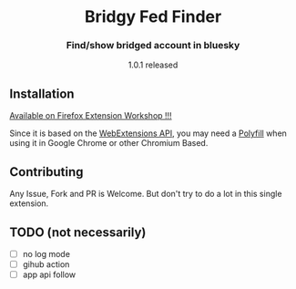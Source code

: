 <div align="center">
    <h1>Bridgy Fed Finder</h1>
    <h3>Find/show bridged account in bluesky</h3>
    1.0.1 released
</div>

## Installation
[Available on Firefox Extension Workshop !!!](https://addons.mozilla.org/ja/firefox/addon/bridgy-fed-finder/)

Since it is based on the [WebExtensions API](https://extensionworkshop.com/documentation/develop/about-the-webextensions-api/), you may need a [Polyfill](https://github.com/mozilla/webextension-polyfill) when using it in Google Chrome or other Chromium Based.

## Contributing
Any Issue, Fork and PR is Welcome.
But don't try to do a lot in this single extension.

## TODO (not necessarily)
- [ ] no log mode
- [ ] gihub action
- [ ] app api follow